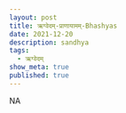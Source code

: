 ```yaml
---
layout: post
title: ऋग्वेदम्-प्राणायामम्-Bhashyas
date: 2021-12-20
description: sandhya
tags:
  - ऋग्वेदम्
show_meta: true
published: true
---
```



NA
